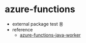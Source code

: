 # azure-functions

* external package test 용
* reference
  * [azure-functions-java-worker](https://github.com/Azure/azure-functions-java-worker)